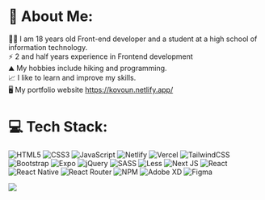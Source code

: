 # 💫 About Me:
🧑‍💻 I am 18 years old Front-end developer and a student at a high school of information technology. <br>⚡️ 2 and half years experience in Frontend development<br>⛰️ My hobbies include hiking and programming.<br>📈 I like to learn and improve my skills.<br>🖥️ My portfolio website https://kovoun.netlify.app/



# 💻 Tech Stack:
![HTML5](https://img.shields.io/badge/html5-%23E34F26.svg?style=for-the-badge&logo=html5&logoColor=white) ![CSS3](https://img.shields.io/badge/css3-%231572B6.svg?style=for-the-badge&logo=css3&logoColor=white) ![JavaScript](https://img.shields.io/badge/javascript-%23323330.svg?style=for-the-badge&logo=javascript&logoColor=%23F7DF1E) ![Netlify](https://img.shields.io/badge/netlify-%23000000.svg?style=for-the-badge&logo=netlify&logoColor=#00C7B7) ![Vercel](https://img.shields.io/badge/vercel-%23000000.svg?style=for-the-badge&logo=vercel&logoColor=white) ![TailwindCSS](https://img.shields.io/badge/tailwindcss-%2338B2AC.svg?style=for-the-badge&logo=tailwind-css&logoColor=white) ![Bootstrap](https://img.shields.io/badge/bootstrap-%23563D7C.svg?style=for-the-badge&logo=bootstrap&logoColor=white) ![Expo](https://img.shields.io/badge/expo-1C1E24?style=for-the-badge&logo=expo&logoColor=#D04A37) ![jQuery](https://img.shields.io/badge/jquery-%230769AD.svg?style=for-the-badge&logo=jquery&logoColor=white) ![SASS](https://img.shields.io/badge/SASS-hotpink.svg?style=for-the-badge&logo=SASS&logoColor=white) ![Less](https://img.shields.io/badge/less-2B4C80?style=for-the-badge&logo=less&logoColor=white) ![Next JS](https://img.shields.io/badge/Next-black?style=for-the-badge&logo=next.js&logoColor=white) ![React](https://img.shields.io/badge/react-%2320232a.svg?style=for-the-badge&logo=react&logoColor=%2361DAFB) ![React Native](https://img.shields.io/badge/react_native-%2320232a.svg?style=for-the-badge&logo=react&logoColor=%2361DAFB) ![React Router](https://img.shields.io/badge/React_Router-CA4245?style=for-the-badge&logo=react-router&logoColor=white) ![NPM](https://img.shields.io/badge/NPM-%23000000.svg?style=for-the-badge&logo=npm&logoColor=white) ![Adobe XD](https://img.shields.io/badge/Adobe%20XD-470137?style=for-the-badge&logo=Adobe%20XD&logoColor=#FF61F6) 	![Figma](https://img.shields.io/badge/figma-%23F24E1E.svg?style=for-the-badge&logo=figma&logoColor=white)
<!---
# 📊 GitHub Stats:
![](https://github-readme-stats.vercel.app/api?username=Kovoun&theme=react&hide_border=false&include_all_commits=false&count_private=true)<br/>
![](https://github-readme-streak-stats.herokuapp.com/?user=Kovoun&theme=react&hide_border=false)<br/>
![](https://github-readme-stats.vercel.app/api/top-langs/?username=Kovoun&theme=react&hide_border=false&include_all_commits=false&count_private=true&layout=compact)

--->
[![](https://visitcount.itsvg.in/api?id=Kovoun&icon=0&color=0)](https://visitcount.itsvg.in)

<!-- Proudly created with GPRM ( https://gprm.itsvg.in ) -->
